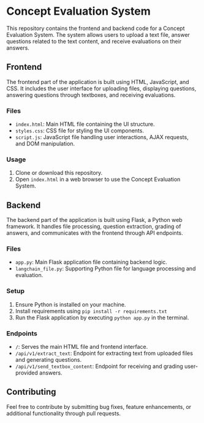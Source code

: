 # Concept Evaluation System

This repository contains the frontend and backend code for a Concept Evaluation System. The system allows users to upload a text file, answer questions related to the text content, and receive evaluations on their answers.

## Frontend

The frontend part of the application is built using HTML, JavaScript, and CSS. It includes the user interface for uploading files, displaying questions, answering questions through textboxes, and receiving evaluations.

### Files
- `index.html`: Main HTML file containing the UI structure.
- `styles.css`: CSS file for styling the UI components.
- `script.js`: JavaScript file handling user interactions, AJAX requests, and DOM manipulation.

### Usage
1. Clone or download this repository.
2. Open `index.html` in a web browser to use the Concept Evaluation System.

## Backend

The backend part of the application is built using Flask, a Python web framework. It handles file processing, question extraction, grading of answers, and communicates with the frontend through API endpoints.

### Files
- `app.py`: Main Flask application file containing backend logic.
- `langchain_file.py`: Supporting Python file for language processing and evaluation.

### Setup
1. Ensure Python is installed on your machine.
2. Install requirements using `pip install -r requirements.txt`
3. Run the Flask application by executing `python app.py` in the terminal.

### Endpoints
- `/`: Serves the main HTML file and frontend interface.
- `/api/v1/extract_text`: Endpoint for extracting text from uploaded files and generating questions.
- `/api/v1/send_textbox_content`: Endpoint for receiving and grading user-provided answers.

## Contributing

Feel free to contribute by submitting bug fixes, feature enhancements, or additional functionality through pull requests.



